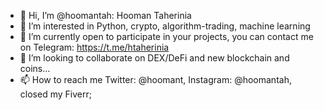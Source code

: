 - 👋 Hi, I’m @hoomantah: Hooman Taherinia
- 👀 I’m interested in Python, crypto, algorithm-trading, machine learning
- 🌱 I’m currently open to participate in your projects, you can contact me on Telegram: https://t.me/htaherinia
- 💞️ I’m looking to collaborate on DEX/DeFi and new blockchain and coins...
- 📫 How to reach me Twitter: @hoomant, Instagram: @hoomantah, closed my Fiverr; 

<!---
hoomantah/hoomantah is a ✨ special ✨ repository because its `README.md` (this file) appears on your GitHub profile.
You can click the Preview link to take a look at your changes.
--->
